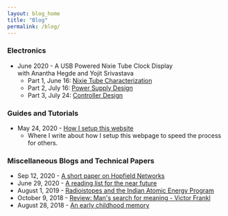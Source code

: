 ```yaml
---
layout: blog_home
title: "Blog"
permalink: /blog/
---
```


### Electronics
- June 2020 - A USB Powered Nixie Tube Clock Display <br>
with Anantha Hegde and Yojit Srivastava
	- Part 1, June 16: [Nixie Tube Characterization]({{site.baseurl}}/blog/nixieClock)
	- Part 2, July 16: [Power Supply Design]({{site.baseurl}}/blog/nixieClockPower)
	- Part 3, July 24: [Controller Design]({{site.baseurl}}/blog/nixieClockController)


### Guides and Tutorials
- May 24, 2020 - [How I setup this website]({{site.baseurl}}/blog/pageSetupJekyll) <br>
	- Where I write about how I setup this webpage to speed the process for others.


### Miscellaneous Blogs and Technical Papers
- Sep 12, 2020 - [A short paper on Hopfield Networks]({{site.baseurl}}/assets/docs/hopfieldNets.pdf)
- June 29, 2020 - [A reading list for the near future]({{site.baseurl}}/blog/nowReading)
- August 1, 2019 - [Radioistopes and the Indian Atomic Energy Program]({{site.baseurl}}/blog/radioIsotopes) 
- October 9, 2018 - [Review: Man's search for meaning - Victor Frankl]({{site.baseurl}}/blog/meaning)
- August 28, 2018 - [An early childhood memory]({{site.baseurl}}/blog/memory)
